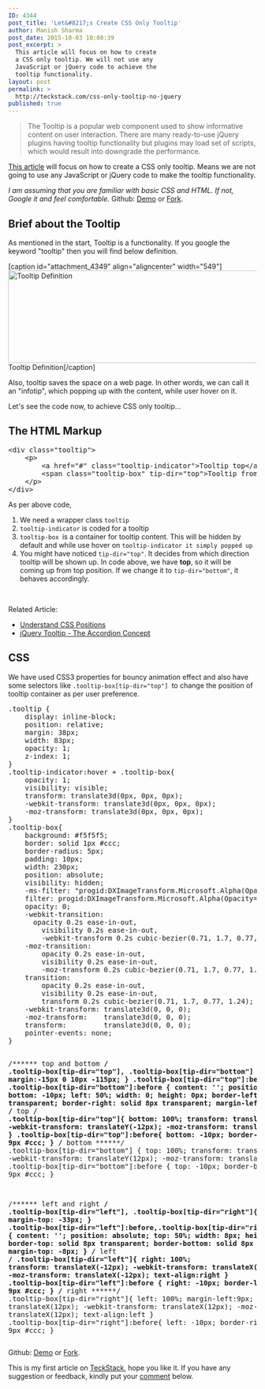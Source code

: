 ```yaml
---
ID: 4344
post_title: 'Let&#8217;s Create CSS Only Tooltip'
author: Manish Sharma
post_date: 2015-10-03 10:08:39
post_excerpt: >
  This article will focus on how to create
  a CSS only tooltip. We will not use any
  JavaScript or jQuery code to achieve the
  tooltip functionality.
layout: post
permalink: >
  http://teckstack.com/css-only-tooltip-no-jquery
published: true
---
```

<blockquote>The Tooltip is a popular web component used to show informative content on user interaction. There are many ready-to-use jQuery plugins having tooltip functionality but plugins may load set of scripts, which would result into downgrade the performance.</blockquote>
<a href="http://teckstack.com/css-only-tooltip-no-jquery">This article</a> will focus on how to create a CSS only tooltip. Means we are not going to use any JavaScript or jQuery code to make the tooltip functionality.

<em>I am assuming that you are familiar with basic CSS and HTML. If not, Google it and feel comfortable.</em>
Github: <a class="btn btn-success" href="http://kutec.github.io/CSS-Tooltip" target="_blank">Demo</a> or <a href="https://github.com/kutec/CSS-Tooltip" target="_blank">Fork</a>.
<h2>Brief about the Tooltip</h2>
As mentioned in the start, Tooltip is a functionality. If you google the keyword "tooltip" then you will find below definition.

[caption id="attachment_4349" align="aligncenter" width="549"]<img class="size-full wp-image-4349" src="http://teckstack.com/tsdir/wp-content/uploads/2015/10/tooltip-definition.png" alt="Tooltip Definition" width="549" height="187" /> Tooltip Definition[/caption]

Also, tooltip saves the space on a web page. In other words, we can call it an "infotip", which popping up with the content, while user hover on it.

Let's see the code now, to achieve CSS only tooltip...
<h2>The HTML Markup</h2>
<pre>&lt;div class="tooltip"&gt;
    &lt;p&gt;
        &lt;a href="#" class="tooltip-indicator"&gt;Tooltip top&lt;/a&gt;
        &lt;span class="tooltip-box" tip-dir="top"&gt;Tooltip from &lt;strong&gt;TOP&lt;/strong&gt; direction&lt;/span&gt;
    &lt;/p&gt;
&lt;/div&gt;</pre>
As per above code,
<ol>
	<li>We need a wrapper class <code>tooltip </code></li>
	<li><code>tooltip-indicator</code> is coded for a tooltip</li>
	<li><code>tooltip-box </code>is a container for tooltip content. This will be hidden by default and while use hover on <code>tooltip-indicator it simply popped up</code></li>
	<li>You might have noticed <code>tip-dir="top"</code>. It decides from which direction tooltip will be shown up. In code above, we have <strong>top</strong>, so it will be coming up from top position. If we change it to <code>tip-dir="bottom"</code>, it behaves accordingly.</li>
</ol>
&nbsp;

Related Article:
<ul>
	<li><a href="http://teckstack.com/understand-css-positions" target="_blank">Understand CSS Positions</a></li>
	<li><a href="http://teckstack.com/jquery-tooltip" target="_blank">jQuery Tooltip - The Accordion Concept</a></li>
</ul>
<h2>CSS</h2>
We have used CSS3 properties for bouncy animation effect and also have some selectors like <code>.tooltip-box[tip-dir="top"] </code>to change the position of tooltip container as per user preference.
<pre>.tooltip {
	display: inline-block;
	position: relative;
	margin: 38px;
	width: 83px;
	opacity: 1;
	z-index: 1;
}
.tooltip-indicator:hover + .tooltip-box{
	opacity: 1;
	visibility: visible;
	transform: translate3d(0px, 0px, 0px);
	-webkit-transform: translate3d(0px, 0px, 0px);
	-moz-transform: translate3d(0px, 0px, 0px);
} 
.tooltip-box{
	background: #f5f5f5;
	border: solid 1px #ccc;
	border-radius: 5px;
	padding: 10px;
	width: 230px;
	position: absolute;
	visibility: hidden;
	-ms-filter: "progid:DXImageTransform.Microsoft.Alpha(Opacity=0)";
	filter: progid:DXImageTransform.Microsoft.Alpha(Opacity=0);
	opacity: 0;
	-webkit-transition: 
	  opacity 0.2s ease-in-out,
		visibility 0.2s ease-in-out,
		-webkit-transform 0.2s cubic-bezier(0.71, 1.7, 0.77, 1.24);
	-moz-transition:    
		opacity 0.2s ease-in-out,
		visibility 0.2s ease-in-out,
		-moz-transform 0.2s cubic-bezier(0.71, 1.7, 0.77, 1.24);
	transition:         
		opacity 0.2s ease-in-out,
		visibility 0.2s ease-in-out,
		transform 0.2s cubic-bezier(0.71, 1.7, 0.77, 1.24);
	-webkit-transform: translate3d(0, 0, 0);
	-moz-transform:    translate3d(0, 0, 0);
	transform:         translate3d(0, 0, 0);
	pointer-events: none;
}

/****** top and bottom ******/
.tooltip-box[tip-dir="top"], .tooltip-box[tip-dir="bottom"] {
	left: 50%;
	margin:-15px 0 10px -115px;
}
.tooltip-box[tip-dir="top"]:before, .tooltip-box[tip-dir="bottom"]:before {
	content: '';
	position: absolute;
	bottom: -10px;
	left: 50%;
	width: 0;
	height: 0px;
	border-left: solid 8px transparent;
	border-right: solid 8px transparent;
	margin-left: -9px;
}
/****** top ******/
.tooltip-box[tip-dir="top"]{
	bottom: 100%;
	transform: translateY(-12px);
	-webkit-transform: translateY(-12px);
	-moz-transform: translateY(-12px);
}
.tooltip-box[tip-dir="top"]:before{
	bottom: -10px;
	border-top: solid 9px #ccc;
}
/****** bottom ******/
.tooltip-box[tip-dir="bottom"] {
	top: 100%;
	transform: translateY(12px);
	-webkit-transform: translateY(12px);
	-moz-transform: translateY(12px);
}
.tooltip-box[tip-dir="bottom"]:before {
	top: -10px;
	border-bottom: solid 9px #ccc;
}

/****** left and right ******/
.tooltip-box[tip-dir="left"], .tooltip-box[tip-dir="right"]{
	top: 50%;
	margin-top: -33px;
}
.tooltip-box[tip-dir="left"]:before,.tooltip-box[tip-dir="right"]:before {
	content: '';
	position: absolute;
	top: 50%;
	width: 8px;
	height: 0px;
	border-top: solid 8px transparent;
	border-bottom: solid 8px transparent;
	margin-top: -8px;
}
/****** left ******/
.tooltip-box[tip-dir="left"]{
	right: 100%;
	transform: translateX(-12px);
	-webkit-transform: translateX(-12px);
	-moz-transform: translateX(-12px);
	text-align:right
}
.tooltip-box[tip-dir="left"]:before {
	right: -10px;
	border-left: solid 9px #ccc;
}
/****** right ******/
.tooltip-box[tip-dir="right"]{
	left: 100%;
	margin-left:9px;
	transform: translateX(12px);
	-webkit-transform: translateX(12px);
	-moz-transform: translateX(12px);
	text-align:left
}
.tooltip-box[tip-dir="right"]:before{
	left: -10px;
	border-right: solid 9px #ccc;
}
</pre>
Github: <a class="btn btn-success" href="http://kutec.github.io/CSS-Tooltip" target="_blank">Demo</a> or <a href="https://github.com/kutec/CSS-Tooltip" target="_blank">Fork</a>.

This is my first article on <a href="http://teckstack.com">TeckStack</a>, hope you like it. If you have any suggestion or feedback, kindly put your <a href="#comments">comment</a> below.